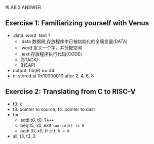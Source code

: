 #LAB 3 ANSWER

## Exercise 1: Familiarizing yourself with Venus
- .data .word .text ?
    - .data 数据段,存放程序中已被初始化的全局变量(DATA)
    - .word 定义一个字，并分配空间
    - .text 存放程序执行代码(CODE)
    - (STACK)
    - (HEAP)
- output: fib(9) == 34
- n: stored at 0x10000010 after 2, 4, 6, 8

## Exercise 2: Translating from C to RISC-V
- t0: k
- t3: pointer to source; t4: pointer to dest
- for
    - addi t0, t0, 1 `k++`
    - beq t5, x0, exit `source[k] != 0`
    - addi t0, x0, 0 `int k = 0`
- slli t3, t3, 2 
